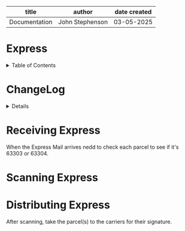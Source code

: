 | title | author | date created
| -------- | ------- | -------|
| Documentation | John Stephenson | 03-05-2025 |  

# Express  

<details>
<summary>Table of Contents</summary>  

1. [ChangeLog](#changelog) <br>
2. [Receiving](#receiving) <br>
3. [Scanning](#scanning) <br>
4. [Distributing](#distributing) <br>
</details>

# ChangeLog <a name="changelog"></a>

<details>

| Date | Owner | Reason for Change |
| --- | --- | --- |
| 03/05/2024 | STL John S | Initial Commit |

</details>

# Receiving Express <a name="receiving"></a>
   When the Express Mail arrives nedd to check each parcel to see if it's 63303 or 63304.

# Scanning Express <a name="scanning"></a>
  

# Distributing Express <a nane="distributing"></a>
  After scanning, take the parcel(s) to the carriers for their signature.
